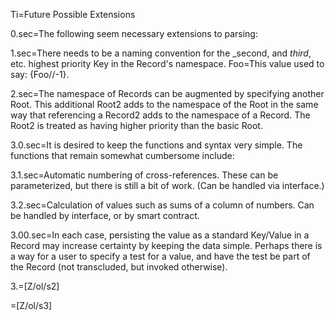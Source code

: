 Ti=Future Possible Extensions

0.sec=The following seem necessary extensions to parsing:

1.sec=There needs to be a naming convention for the _second, and _third_, etc. highest priority Key in the Record's namespace.  Foo=This value used to say: {Foo//-1}.

2.sec=The namespace of Records can be augmented by specifying another Root.  This additional Root2 adds to the namespace of the Root in the same way that referencing a Record2 adds to the namespace of a Record.  The Root2 is treated as having higher priority than the basic Root.

3.0.sec=It is desired to keep the functions and syntax very simple.  The functions that remain somewhat cumbersome include: 

3.1.sec=Automatic numbering of cross-references.  These can be parameterized, but there is still a bit of work.  (Can be handled via interface.)

3.2.sec=Calculation of values such as sums of a column of numbers.  Can be handled by interface, or by smart contract.  

3.00.sec=In each case, persisting the value as a standard Key/Value in a Record may increase certainty by keeping the data simple.   Perhaps there is a way for a user to specify a test for a value, and have the test be part of the Record (not transcluded, but invoked otherwise).  

3.=[Z/ol/s2]
  
=[Z/ol/s3]